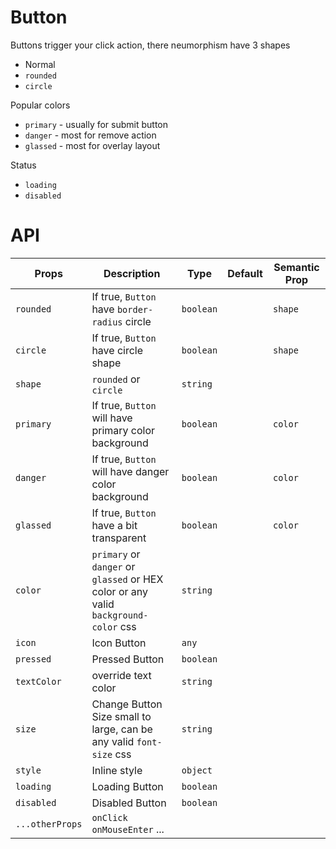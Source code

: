 # Button
Buttons trigger your click action, there neumorphism have 3 shapes
- Normal
- `rounded`
- `circle`

Popular colors
- `primary` - usually for submit button
- `danger` - most for remove action
- `glassed` - most for overlay layout

Status
- `loading`
- `disabled`

# API
| Props | Description | Type | Default | Semantic Prop |
|-|-|-|-|-|
| `rounded` | If true, `Button` have `border-radius` circle | `boolean` || `shape` |
| `circle` | If true, `Button` have circle shape| `boolean` || `shape` |
| `shape` | `rounded` or `circle` | `string` | ||
| `primary` | If true, `Button` will have primary color background | `boolean` || `color` |
| `danger` | If true, `Button` will have danger color background | `boolean` || `color` |
| `glassed` | If true, `Button` have a bit transparent | `boolean` || `color` |
| `color` | `primary` or `danger` or `glassed` or HEX color or any valid `background-color` css | `string` ||
| `icon` | Icon Button | `any` |||
| `pressed` | Pressed Button | `boolean` |||
| `textColor` | override text color | `string` |||
| `size` | Change Button Size small to large, can be any valid `font-size` css | `string`|||
| `style` | Inline style | `object` |||
| `loading` | Loading Button | `boolean` |||
| `disabled` | Disabled Button | `boolean`|||
| `...otherProps` | `onClick` `onMouseEnter` ... ||||
